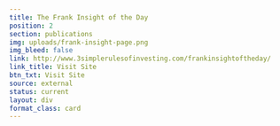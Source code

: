 ```yaml
---
title: The Frank Insight of the Day
position: 2
section: publications
img: uploads/frank-insight-page.png
img_bleed: false
link: http://www.3simplerulesofinvesting.com/frankinsightoftheday/
link_title: Visit Site
btn_txt: Visit Site
source: external
status: current
layout: div
format_class: card
---
```


